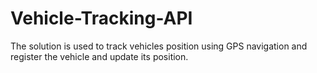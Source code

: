 # Vehicle-Tracking-API
The solution is used to track vehicles position using GPS navigation and register the vehicle and update its position.
